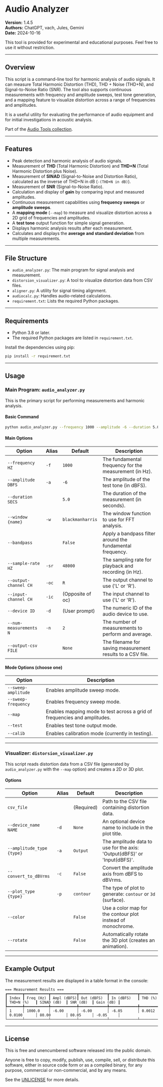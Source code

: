 # Audio Analyzer

**Version:** 1.4.5  
**Authors:** ChatGPT, vach, Jules, Gemini  
**Date:** 2024-10-16

This tool is provided for experimental and educational purposes. Feel free to use it without restriction.

---

## Overview

This script is a command-line tool for harmonic analysis of audio signals. It can measure Total Harmonic Distortion (THD), THD + Noise (THD+N), and Signal-to-Noise Ratio (SNR). The tool also supports continuous measurements with frequency and amplitude sweeps, test tone generation, and a mapping feature to visualize distortion across a range of frequencies and amplitudes.

It is a useful utility for evaluating the performance of audio equipment and for initial investigations in acoustic analysis.

Part of the [Audio Tools collection](../README.md).

---

## Features

-   Peak detection and harmonic analysis of audio signals.
-   Measurement of **THD** (Total Harmonic Distortion) and **THD+N** (Total Harmonic Distortion plus Noise).
-   Measurement of **SINAD** (Signal-to-Noise and Distortion Ratio), calculated as the inverse of THD+N in dB (`-(THD+N in dB)`).
-   Measurement of **SNR** (Signal-to-Noise Ratio).
-   Calculation and display of **gain** by comparing input and measured amplitudes.
-   Continuous measurement capabilities using **frequency sweeps** or **amplitude sweeps**.
-   A **mapping mode** (`--map`) to measure and visualize distortion across a 2D grid of frequencies and amplitudes.
-   A **test tone** output function for simple signal generation.
-   Displays harmonic analysis results after each measurement.
-   Calculates and displays the **average and standard deviation** from multiple measurements.

---

## File Structure

-   `audio_analyzer.py`: The main program for signal analysis and measurement.
-   `distorsion_visualizer.py`: A tool to visualize distortion data from CSV files.
-   `aligner.py`: A utility for signal timing alignment.
-   `audiocalc.py`: Handles audio-related calculations.
-   `requirement.txt`: Lists the required Python packages.

---

## Requirements

-   Python 3.8 or later.
-   The required Python packages are listed in `requirement.txt`.

Install the dependencies using pip:
```bash
pip install -r requirement.txt
```

---

## Usage

### Main Program: `audio_analyzer.py`

This is the primary script for performing measurements and harmonic analysis.

#### Basic Command

```bash
python audio_analyzer.py --frequency 1000 --amplitude -6 --duration 5.0
```

#### Main Options

| Option                 | Alias | Default         | Description                                                                 |
|------------------------|-------|-----------------|-----------------------------------------------------------------------------|
| `--frequency HZ`       | `-f`  | `1000`          | The fundamental frequency for the measurement (in Hz).                      |
| `--amplitude DBFS`     | `-a`  | `-6`            | The amplitude of the test tone (in dBFS).                                   |
| `--duration SECS`      |       | `5.0`           | The duration of the measurement (in seconds).                               |
| `--window {name}`      | `-w`  | `blackmanharris`| The window function to use for FFT analysis.                                |
| `--bandpass`           |       | `False`         | Apply a bandpass filter around the fundamental frequency.                   |
| `--sample-rate HZ`     | `-sr` | `48000`         | The sampling rate for playback and recording (in Hz).                       |
| `--output-channel CH`  | `-oc` | `R`             | The output channel to use ('L' or 'R').                                     |
| `--input-channel CH`   | `-ic` | (Opposite of oc)| The input channel to use ('L' or 'R').                                      |
| `--device ID`          | `-d`  | (User prompt)   | The numeric ID of the audio device to use.                                  |
| `--num-measurements N` | `-n`  | `2`             | The number of measurements to perform and average.                          |
| `--output-csv FILE`    |       | `None`          | The filename for saving measurement results to a CSV file.                  |

#### Mode Options (choose one)

| Option                | Description                                                              |
|-----------------------|--------------------------------------------------------------------------|
| `--sweep-amplitude`   | Enables amplitude sweep mode.                                            |
| `--sweep-frequency`   | Enables frequency sweep mode.                                            |
| `--map`               | Enables mapping mode to test across a grid of frequencies and amplitudes.|
| `--test`              | Enables test tone output mode.                                           |
| `--calib`             | Enables calibration mode (currently in testing).                         |

---

### Visualizer: `distorsion_visualizer.py`

This script reads distortion data from a CSV file (generated by `audio_analyzer.py` with the `--map` option) and creates a 2D or 3D plot.

#### Options

| Option                    | Alias | Default     | Description                                                                                             |
|---------------------------|-------|-------------|---------------------------------------------------------------------------------------------------------|
| `csv_file`                |       | (Required)  | Path to the CSV file containing distortion data.                                                        |
| `--device_name NAME`      | `-d`  | `None`      | An optional device name to include in the plot title.                                                   |
| `--amplitude_type {type}` | `-a`  | `Output`    | The amplitude data to use for the axis: 'Output(dBFS)' or 'Input(dBFS)'.                                |
| `--convert_to_dBVrms`     | `-c`  | `False`     | Convert the amplitude axis from dBFS to dBVrms.                                                         |
| `--plot_type {type}`      | `-p`  | `contour`   | The type of plot to generate: `contour` or `3d` (surface).                                              |
| `--color`                 |       | `False`     | Use a color map for the contour plot instead of monochrome.                                             |
| `--rotate`                |       | `False`     | Automatically rotate the 3D plot (creates an animation).                                                |

---

## Example Output

The measurement results are displayed in a table format in the console:

```
=== Measurement Results ===
┏━━━━━━━┳━━━━━━━━━━━┳━━━━━━━━━━━━┳━━━━━━━━━━━━━┳━━━━━━━━━━━━━┳━━━━━━━━━━┳━━━━━━━━━━━━━┳━━━━━━━━━━━━━┳━━━━━━━━━━━┳━━━━━━━━━━━┓
┃ Index ┃ Freq (Hz) ┃ Ampl (dBFS)┃ Out (dBFS)  ┃ In (dBFS)   ┃ THD (%)  ┃ THD+N (%)   ┃ SINAD (dB)  ┃ SNR (dB)  ┃ Gain (dB) ┃
┡━━━━━━━╇━━━━━━━━━━━╇━━━━━━━━━━━━╇━━━━━━━━━━━━━╇━━━━━━━━━━━━━╇━━━━━━━━━━╇━━━━━━━━━━━━━╇━━━━━━━━━━━━━╇━━━━━━━━━━━╇━━━━━━━━━━━┩
│ 1     │ 1000.0    │ -6.00      │ -6.00       │ -6.05       │ 0.0012   │ 0.0100      │ 80.00       │ 80.05     │ -0.05     │
└───────┴───────────┴────────────┴─────────────┴─────────────┴──────────┴─────────────┴─────────────┴───────────┴───────────┘
```

---

## License

This is free and unencumbered software released into the public domain.

Anyone is free to copy, modify, publish, use, compile, sell, or distribute this software, either in source code form or as a compiled binary, for any purpose, commercial or non-commercial, and by any means.

See the [UNLICENSE](https://unlicense.org/) for more details.
